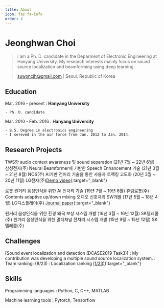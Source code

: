 ```yaml
---
title: About
icon: fas fa-info
order: 4
---
```


Jeonghwan Choi
===========
> I am a Ph. D. candidate in the Deparment of Electronic Engineering at Hanyang University. My research interests mainly focus on sound source localization and beamforming using deep learning.

> [suwoncjh@gmail.com](mailto:suwoncjh@gmail.com) |
> Seoul, Republic of Korea

Education
---------
Mar. 2016 - present
:   **Hanyang University**

    - Ph. D. candidate
	
Mar. 2010 - Feb. 2016
:   **Hanyang University**

    - B.S. Degree in electronics engineering
	- I sereved in the air force from Jan. 2012 to Jan. 2014.

Research Projects
-----------------
<!-- Sound source tracking for robot vacuum (Mar. 2020 - Nov. 2020)
: Deep neural network based noise suppression, sound event detection, and source tracking (with LG Electronics)
: [Demo video](https://www.youtube.com/watch?v=HFRmw0OqxxY){:target="_blank"}

Two-to-five channel audio upmixing (May 2017 - Apr. 2018)
: Two-to-five channel upmixing using deep neural network based primary-ambient separation (with LG Display)
: [Journal paper](https://www.aes.org/e-lib/browse.cfm?elib=21008){:target="_blank"} -->

<!-- Multi-channel speech enhancement for distant speech recognition (Mar. 2016 - Dec. 2016)
: Multi-channel speech enhancement system including noise suppression, echo cancellation, voice activity detection, and automatic gain control (with SK Telecom) -->
TWS향 audio context awareness 및 sound separation	(21년 7월 ~ 22년 6월) 삼성전자(주)
Neural Beamformer에 기반한 Speech Enhancement 기술 (21년 3월 ~ 21년 8월) NOS(주)
AI기반 전처리 기술을 통한 사용자 트랙킹 고도화	(20년 3월 ~ 20년 11월) LG전자(주)[Demo video](https://www.youtube.com/watch?v=HFRmw0OqxxY){:target="_blank"}

로봇 원거리 음성인식을 위한 AI 전처리 기술	(19년 7월 ~ 19년 8월)	휴림로봇(주)
Contents adaptive up/down mixing 오디오 신호처리 SW개발 (17년 5월 ~ 18년 4월) LG디스플레이(주) [Journal paper](https://www.aes.org/e-lib/browse.cfm?elib=21008){:target="_blank"}

원거리 음성인식을 위한 환경 왜곡 보상 시스템 개발 (16년 3월 ~ 16년 12월)	SK텔레콤(주)
원거리 음성인식을 위한 멀티채널 전처리 시스템 개발 (15년 9월 ~ 15년 12월) SK텔레콤(주)

Challenges
-----------------

[Sound event localization and detection (DCASE2019 Task3)] 
: My contribution was developing a multiple sound source localization system.
: Team ranking: (8/23)
: Localization ranking [(1/23)](http://dcase.community/challenge2019/task-sound-event-localization-and-detection-results){:target="_blank"}

Skills
------
Programming languages
:   Python, C, C++, MATLAB

Machine learning tools
:   Pytorch, Tensorflow
